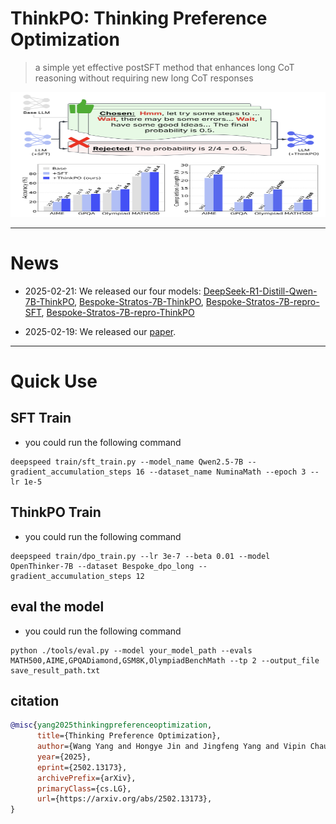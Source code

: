# ThinkPO: Thinking Preference Optimization
> a simple yet effective postSFT method that enhances long CoT reasoning without requiring new long CoT responses

<img src="./imgs/Training_pipeline.png" alt="Training Pipeline" width="700" height="200">

---
# News
- 2025-02-21: We released our four models: [DeepSeek-R1-Distill-Qwen-7B-ThinkPO](https://huggingface.co/VanWang/DeepSeek-R1-Distill-Qwen-7B-ThinkPO), [Bespoke-Stratos-7B-ThinkPO](https://huggingface.co/VanWang/Bespoke-Stratos-7B-ThinkPO),
[Bespoke-Stratos-7B-repro-SFT](https://huggingface.co/VanWang/Bespoke-Stratos-7B-repro-SFT), [Bespoke-Stratos-7B-repro-ThinkPO](https://huggingface.co/VanWang/Bespoke-Stratos-7B-repro-ThinkPO)

- 2025-02-19: We released our [paper](https://arxiv.org/abs/2502.13173).

---
# Quick Use

## SFT Train
- you could run the following command
```shell
deepspeed train/sft_train.py --model_name Qwen2.5-7B --gradient_accumulation_steps 16 --dataset_name NuminaMath --epoch 3 --lr 1e-5
```

## ThinkPO Train
- you could run the following command
```shell
deepspeed train/dpo_train.py --lr 3e-7 --beta 0.01 --model OpenThinker-7B --dataset Bespoke_dpo_long --gradient_accumulation_steps 12
```

## eval the model
- you could run the following command
```shell
python ./tools/eval.py --model your_model_path --evals MATH500,AIME,GPQADiamond,GSM8K,OlympiadBenchMath --tp 2 --output_file save_result_path.txt
```

## citation
```bibtex
@misc{yang2025thinkingpreferenceoptimization,
      title={Thinking Preference Optimization}, 
      author={Wang Yang and Hongye Jin and Jingfeng Yang and Vipin Chaudhary and Xiaotian Han},
      year={2025},
      eprint={2502.13173},
      archivePrefix={arXiv},
      primaryClass={cs.LG},
      url={https://arxiv.org/abs/2502.13173}, 
}
```